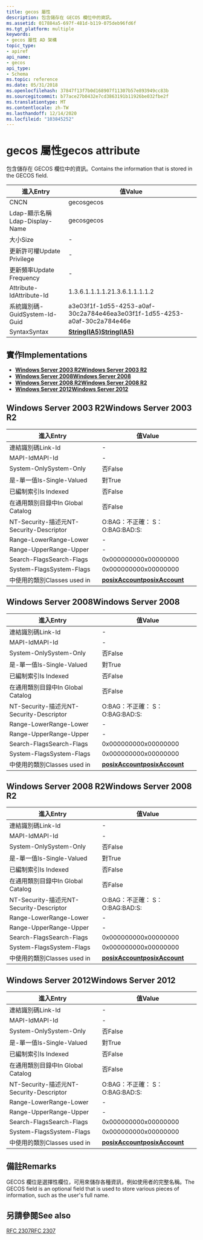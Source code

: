 ```yaml
---
title: gecos 屬性
description: 包含儲存在 GECOS 欄位中的資訊。
ms.assetid: 017884a5-697f-481d-b119-075deb96fd6f
ms.tgt_platform: multiple
keywords:
- gecos 屬性 AD 架構
topic_type:
- apiref
api_name:
- gecos
api_type:
- Schema
ms.topic: reference
ms.date: 05/31/2018
ms.openlocfilehash: 37847f13f7b0d168907f11307b57e893949cc83b
ms.sourcegitcommit: b77ace27b0432e7cd3863191b11926be032fbe2f
ms.translationtype: MT
ms.contentlocale: zh-TW
ms.lasthandoff: 12/14/2020
ms.locfileid: "103845252"
---
```

# <a name="gecos-attribute"></a><span data-ttu-id="0c208-104">gecos 屬性</span><span class="sxs-lookup"><span data-stu-id="0c208-104">gecos attribute</span></span>

<span data-ttu-id="0c208-105">包含儲存在 GECOS 欄位中的資訊。</span><span class="sxs-lookup"><span data-stu-id="0c208-105">Contains the information that is stored in the GECOS field.</span></span>



| <span data-ttu-id="0c208-106">進入</span><span class="sxs-lookup"><span data-stu-id="0c208-106">Entry</span></span> | <span data-ttu-id="0c208-107">值</span><span class="sxs-lookup"><span data-stu-id="0c208-107">Value</span></span> |
|-------------------|--------------------------------------|
| <span data-ttu-id="0c208-108">CN</span><span class="sxs-lookup"><span data-stu-id="0c208-108">CN</span></span>                | <span data-ttu-id="0c208-109">gecos</span><span class="sxs-lookup"><span data-stu-id="0c208-109">gecos</span></span>                                |
| <span data-ttu-id="0c208-110">Ldap-顯示名稱</span><span class="sxs-lookup"><span data-stu-id="0c208-110">Ldap-Display-Name</span></span> | <span data-ttu-id="0c208-111">gecos</span><span class="sxs-lookup"><span data-stu-id="0c208-111">gecos</span></span>                                |
| <span data-ttu-id="0c208-112">大小</span><span class="sxs-lookup"><span data-stu-id="0c208-112">Size</span></span>              | \-                                   |
| <span data-ttu-id="0c208-113">更新許可權</span><span class="sxs-lookup"><span data-stu-id="0c208-113">Update Privilege</span></span>  | \-                                   |
| <span data-ttu-id="0c208-114">更新頻率</span><span class="sxs-lookup"><span data-stu-id="0c208-114">Update Frequency</span></span>  | \-                                   |
| <span data-ttu-id="0c208-115">Attribute-Id</span><span class="sxs-lookup"><span data-stu-id="0c208-115">Attribute-Id</span></span>      | <span data-ttu-id="0c208-116">1.3.6.1.1.1.1.2</span><span class="sxs-lookup"><span data-stu-id="0c208-116">1.3.6.1.1.1.1.2</span></span>                      |
| <span data-ttu-id="0c208-117">系統識別碼-Guid</span><span class="sxs-lookup"><span data-stu-id="0c208-117">System-Id-Guid</span></span>    | <span data-ttu-id="0c208-118">a3e03f1f-1d55-4253-a0af-30c2a784e46e</span><span class="sxs-lookup"><span data-stu-id="0c208-118">a3e03f1f-1d55-4253-a0af-30c2a784e46e</span></span> |
| <span data-ttu-id="0c208-119">Syntax</span><span class="sxs-lookup"><span data-stu-id="0c208-119">Syntax</span></span>            | [<span data-ttu-id="0c208-120">**String(IA5)**</span><span class="sxs-lookup"><span data-stu-id="0c208-120">**String(IA5)**</span></span>](s-string-ia5.md)  |



## <a name="implementations"></a><span data-ttu-id="0c208-121">實作</span><span class="sxs-lookup"><span data-stu-id="0c208-121">Implementations</span></span>

-   [<span data-ttu-id="0c208-122">**Windows Server 2003 R2**</span><span class="sxs-lookup"><span data-stu-id="0c208-122">**Windows Server 2003 R2**</span></span>](#windows-server-2003-r2)
-   [<span data-ttu-id="0c208-123">**Windows Server 2008**</span><span class="sxs-lookup"><span data-stu-id="0c208-123">**Windows Server 2008**</span></span>](#windows-server-2008)
-   [<span data-ttu-id="0c208-124">**Windows Server 2008 R2**</span><span class="sxs-lookup"><span data-stu-id="0c208-124">**Windows Server 2008 R2**</span></span>](#windows-server-2008-r2)
-   [<span data-ttu-id="0c208-125">**Windows Server 2012**</span><span class="sxs-lookup"><span data-stu-id="0c208-125">**Windows Server 2012**</span></span>](#windows-server-2012)

## <a name="windows-server-2003-r2"></a><span data-ttu-id="0c208-126">Windows Server 2003 R2</span><span class="sxs-lookup"><span data-stu-id="0c208-126">Windows Server 2003 R2</span></span>



| <span data-ttu-id="0c208-127">進入</span><span class="sxs-lookup"><span data-stu-id="0c208-127">Entry</span></span> | <span data-ttu-id="0c208-128">值</span><span class="sxs-lookup"><span data-stu-id="0c208-128">Value</span></span> |
|------------------------|---------------------------------------------------|
| <span data-ttu-id="0c208-129">連結識別碼</span><span class="sxs-lookup"><span data-stu-id="0c208-129">Link-Id</span></span>                | \-                                                |
| <span data-ttu-id="0c208-130">MAPI-Id</span><span class="sxs-lookup"><span data-stu-id="0c208-130">MAPI-Id</span></span>                | \-                                                |
| <span data-ttu-id="0c208-131">System-Only</span><span class="sxs-lookup"><span data-stu-id="0c208-131">System-Only</span></span>            | <span data-ttu-id="0c208-132">否</span><span class="sxs-lookup"><span data-stu-id="0c208-132">False</span></span>                                             |
| <span data-ttu-id="0c208-133">是-單一值</span><span class="sxs-lookup"><span data-stu-id="0c208-133">Is-Single-Valued</span></span>       | <span data-ttu-id="0c208-134">對</span><span class="sxs-lookup"><span data-stu-id="0c208-134">True</span></span>                                              |
| <span data-ttu-id="0c208-135">已編制索引</span><span class="sxs-lookup"><span data-stu-id="0c208-135">Is Indexed</span></span>             | <span data-ttu-id="0c208-136">否</span><span class="sxs-lookup"><span data-stu-id="0c208-136">False</span></span>                                             |
| <span data-ttu-id="0c208-137">在通用類別目錄中</span><span class="sxs-lookup"><span data-stu-id="0c208-137">In Global Catalog</span></span>      | <span data-ttu-id="0c208-138">否</span><span class="sxs-lookup"><span data-stu-id="0c208-138">False</span></span>                                             |
| <span data-ttu-id="0c208-139">NT-Security-描述元</span><span class="sxs-lookup"><span data-stu-id="0c208-139">NT-Security-Descriptor</span></span> | <span data-ttu-id="0c208-140">O:BAG：不正確： S：</span><span class="sxs-lookup"><span data-stu-id="0c208-140">O:BAG:BAD:S:</span></span>                                      |
| <span data-ttu-id="0c208-141">Range-Lower</span><span class="sxs-lookup"><span data-stu-id="0c208-141">Range-Lower</span></span>            | \-                                                |
| <span data-ttu-id="0c208-142">Range-Upper</span><span class="sxs-lookup"><span data-stu-id="0c208-142">Range-Upper</span></span>            | \-                                                |
| <span data-ttu-id="0c208-143">Search-Flags</span><span class="sxs-lookup"><span data-stu-id="0c208-143">Search-Flags</span></span>           | <span data-ttu-id="0c208-144">0x00000000</span><span class="sxs-lookup"><span data-stu-id="0c208-144">0x00000000</span></span>                                        |
| <span data-ttu-id="0c208-145">System-Flags</span><span class="sxs-lookup"><span data-stu-id="0c208-145">System-Flags</span></span>           | <span data-ttu-id="0c208-146">0x00000000</span><span class="sxs-lookup"><span data-stu-id="0c208-146">0x00000000</span></span>                                        |
| <span data-ttu-id="0c208-147">中使用的類別</span><span class="sxs-lookup"><span data-stu-id="0c208-147">Classes used in</span></span>        | [<span data-ttu-id="0c208-148">**posixAccount**</span><span class="sxs-lookup"><span data-stu-id="0c208-148">**posixAccount**</span></span>](c-posixaccount.md)<br/> |



## <a name="windows-server-2008"></a><span data-ttu-id="0c208-149">Windows Server 2008</span><span class="sxs-lookup"><span data-stu-id="0c208-149">Windows Server 2008</span></span>



| <span data-ttu-id="0c208-150">進入</span><span class="sxs-lookup"><span data-stu-id="0c208-150">Entry</span></span> | <span data-ttu-id="0c208-151">值</span><span class="sxs-lookup"><span data-stu-id="0c208-151">Value</span></span> |
|------------------------|---------------------------------------------------|
| <span data-ttu-id="0c208-152">連結識別碼</span><span class="sxs-lookup"><span data-stu-id="0c208-152">Link-Id</span></span>                | \-                                                |
| <span data-ttu-id="0c208-153">MAPI-Id</span><span class="sxs-lookup"><span data-stu-id="0c208-153">MAPI-Id</span></span>                | \-                                                |
| <span data-ttu-id="0c208-154">System-Only</span><span class="sxs-lookup"><span data-stu-id="0c208-154">System-Only</span></span>            | <span data-ttu-id="0c208-155">否</span><span class="sxs-lookup"><span data-stu-id="0c208-155">False</span></span>                                             |
| <span data-ttu-id="0c208-156">是-單一值</span><span class="sxs-lookup"><span data-stu-id="0c208-156">Is-Single-Valued</span></span>       | <span data-ttu-id="0c208-157">對</span><span class="sxs-lookup"><span data-stu-id="0c208-157">True</span></span>                                              |
| <span data-ttu-id="0c208-158">已編制索引</span><span class="sxs-lookup"><span data-stu-id="0c208-158">Is Indexed</span></span>             | <span data-ttu-id="0c208-159">否</span><span class="sxs-lookup"><span data-stu-id="0c208-159">False</span></span>                                             |
| <span data-ttu-id="0c208-160">在通用類別目錄中</span><span class="sxs-lookup"><span data-stu-id="0c208-160">In Global Catalog</span></span>      | <span data-ttu-id="0c208-161">否</span><span class="sxs-lookup"><span data-stu-id="0c208-161">False</span></span>                                             |
| <span data-ttu-id="0c208-162">NT-Security-描述元</span><span class="sxs-lookup"><span data-stu-id="0c208-162">NT-Security-Descriptor</span></span> | <span data-ttu-id="0c208-163">O:BAG：不正確： S：</span><span class="sxs-lookup"><span data-stu-id="0c208-163">O:BAG:BAD:S:</span></span>                                      |
| <span data-ttu-id="0c208-164">Range-Lower</span><span class="sxs-lookup"><span data-stu-id="0c208-164">Range-Lower</span></span>            | \-                                                |
| <span data-ttu-id="0c208-165">Range-Upper</span><span class="sxs-lookup"><span data-stu-id="0c208-165">Range-Upper</span></span>            | \-                                                |
| <span data-ttu-id="0c208-166">Search-Flags</span><span class="sxs-lookup"><span data-stu-id="0c208-166">Search-Flags</span></span>           | <span data-ttu-id="0c208-167">0x00000000</span><span class="sxs-lookup"><span data-stu-id="0c208-167">0x00000000</span></span>                                        |
| <span data-ttu-id="0c208-168">System-Flags</span><span class="sxs-lookup"><span data-stu-id="0c208-168">System-Flags</span></span>           | <span data-ttu-id="0c208-169">0x00000000</span><span class="sxs-lookup"><span data-stu-id="0c208-169">0x00000000</span></span>                                        |
| <span data-ttu-id="0c208-170">中使用的類別</span><span class="sxs-lookup"><span data-stu-id="0c208-170">Classes used in</span></span>        | [<span data-ttu-id="0c208-171">**posixAccount**</span><span class="sxs-lookup"><span data-stu-id="0c208-171">**posixAccount**</span></span>](c-posixaccount.md)<br/> |



## <a name="windows-server-2008-r2"></a><span data-ttu-id="0c208-172">Windows Server 2008 R2</span><span class="sxs-lookup"><span data-stu-id="0c208-172">Windows Server 2008 R2</span></span>



| <span data-ttu-id="0c208-173">進入</span><span class="sxs-lookup"><span data-stu-id="0c208-173">Entry</span></span> | <span data-ttu-id="0c208-174">值</span><span class="sxs-lookup"><span data-stu-id="0c208-174">Value</span></span> |
|------------------------|---------------------------------------------------|
| <span data-ttu-id="0c208-175">連結識別碼</span><span class="sxs-lookup"><span data-stu-id="0c208-175">Link-Id</span></span>                | \-                                                |
| <span data-ttu-id="0c208-176">MAPI-Id</span><span class="sxs-lookup"><span data-stu-id="0c208-176">MAPI-Id</span></span>                | \-                                                |
| <span data-ttu-id="0c208-177">System-Only</span><span class="sxs-lookup"><span data-stu-id="0c208-177">System-Only</span></span>            | <span data-ttu-id="0c208-178">否</span><span class="sxs-lookup"><span data-stu-id="0c208-178">False</span></span>                                             |
| <span data-ttu-id="0c208-179">是-單一值</span><span class="sxs-lookup"><span data-stu-id="0c208-179">Is-Single-Valued</span></span>       | <span data-ttu-id="0c208-180">對</span><span class="sxs-lookup"><span data-stu-id="0c208-180">True</span></span>                                              |
| <span data-ttu-id="0c208-181">已編制索引</span><span class="sxs-lookup"><span data-stu-id="0c208-181">Is Indexed</span></span>             | <span data-ttu-id="0c208-182">否</span><span class="sxs-lookup"><span data-stu-id="0c208-182">False</span></span>                                             |
| <span data-ttu-id="0c208-183">在通用類別目錄中</span><span class="sxs-lookup"><span data-stu-id="0c208-183">In Global Catalog</span></span>      | <span data-ttu-id="0c208-184">否</span><span class="sxs-lookup"><span data-stu-id="0c208-184">False</span></span>                                             |
| <span data-ttu-id="0c208-185">NT-Security-描述元</span><span class="sxs-lookup"><span data-stu-id="0c208-185">NT-Security-Descriptor</span></span> | <span data-ttu-id="0c208-186">O:BAG：不正確： S：</span><span class="sxs-lookup"><span data-stu-id="0c208-186">O:BAG:BAD:S:</span></span>                                      |
| <span data-ttu-id="0c208-187">Range-Lower</span><span class="sxs-lookup"><span data-stu-id="0c208-187">Range-Lower</span></span>            | \-                                                |
| <span data-ttu-id="0c208-188">Range-Upper</span><span class="sxs-lookup"><span data-stu-id="0c208-188">Range-Upper</span></span>            | \-                                                |
| <span data-ttu-id="0c208-189">Search-Flags</span><span class="sxs-lookup"><span data-stu-id="0c208-189">Search-Flags</span></span>           | <span data-ttu-id="0c208-190">0x00000000</span><span class="sxs-lookup"><span data-stu-id="0c208-190">0x00000000</span></span>                                        |
| <span data-ttu-id="0c208-191">System-Flags</span><span class="sxs-lookup"><span data-stu-id="0c208-191">System-Flags</span></span>           | <span data-ttu-id="0c208-192">0x00000000</span><span class="sxs-lookup"><span data-stu-id="0c208-192">0x00000000</span></span>                                        |
| <span data-ttu-id="0c208-193">中使用的類別</span><span class="sxs-lookup"><span data-stu-id="0c208-193">Classes used in</span></span>        | [<span data-ttu-id="0c208-194">**posixAccount**</span><span class="sxs-lookup"><span data-stu-id="0c208-194">**posixAccount**</span></span>](c-posixaccount.md)<br/> |



## <a name="windows-server-2012"></a><span data-ttu-id="0c208-195">Windows Server 2012</span><span class="sxs-lookup"><span data-stu-id="0c208-195">Windows Server 2012</span></span>



| <span data-ttu-id="0c208-196">進入</span><span class="sxs-lookup"><span data-stu-id="0c208-196">Entry</span></span> | <span data-ttu-id="0c208-197">值</span><span class="sxs-lookup"><span data-stu-id="0c208-197">Value</span></span> |
|------------------------|---------------------------------------------------|
| <span data-ttu-id="0c208-198">連結識別碼</span><span class="sxs-lookup"><span data-stu-id="0c208-198">Link-Id</span></span>                | \-                                                |
| <span data-ttu-id="0c208-199">MAPI-Id</span><span class="sxs-lookup"><span data-stu-id="0c208-199">MAPI-Id</span></span>                | \-                                                |
| <span data-ttu-id="0c208-200">System-Only</span><span class="sxs-lookup"><span data-stu-id="0c208-200">System-Only</span></span>            | <span data-ttu-id="0c208-201">否</span><span class="sxs-lookup"><span data-stu-id="0c208-201">False</span></span>                                             |
| <span data-ttu-id="0c208-202">是-單一值</span><span class="sxs-lookup"><span data-stu-id="0c208-202">Is-Single-Valued</span></span>       | <span data-ttu-id="0c208-203">對</span><span class="sxs-lookup"><span data-stu-id="0c208-203">True</span></span>                                              |
| <span data-ttu-id="0c208-204">已編制索引</span><span class="sxs-lookup"><span data-stu-id="0c208-204">Is Indexed</span></span>             | <span data-ttu-id="0c208-205">否</span><span class="sxs-lookup"><span data-stu-id="0c208-205">False</span></span>                                             |
| <span data-ttu-id="0c208-206">在通用類別目錄中</span><span class="sxs-lookup"><span data-stu-id="0c208-206">In Global Catalog</span></span>      | <span data-ttu-id="0c208-207">否</span><span class="sxs-lookup"><span data-stu-id="0c208-207">False</span></span>                                             |
| <span data-ttu-id="0c208-208">NT-Security-描述元</span><span class="sxs-lookup"><span data-stu-id="0c208-208">NT-Security-Descriptor</span></span> | <span data-ttu-id="0c208-209">O:BAG：不正確： S：</span><span class="sxs-lookup"><span data-stu-id="0c208-209">O:BAG:BAD:S:</span></span>                                      |
| <span data-ttu-id="0c208-210">Range-Lower</span><span class="sxs-lookup"><span data-stu-id="0c208-210">Range-Lower</span></span>            | \-                                                |
| <span data-ttu-id="0c208-211">Range-Upper</span><span class="sxs-lookup"><span data-stu-id="0c208-211">Range-Upper</span></span>            | \-                                                |
| <span data-ttu-id="0c208-212">Search-Flags</span><span class="sxs-lookup"><span data-stu-id="0c208-212">Search-Flags</span></span>           | <span data-ttu-id="0c208-213">0x00000000</span><span class="sxs-lookup"><span data-stu-id="0c208-213">0x00000000</span></span>                                        |
| <span data-ttu-id="0c208-214">System-Flags</span><span class="sxs-lookup"><span data-stu-id="0c208-214">System-Flags</span></span>           | <span data-ttu-id="0c208-215">0x00000000</span><span class="sxs-lookup"><span data-stu-id="0c208-215">0x00000000</span></span>                                        |
| <span data-ttu-id="0c208-216">中使用的類別</span><span class="sxs-lookup"><span data-stu-id="0c208-216">Classes used in</span></span>        | [<span data-ttu-id="0c208-217">**posixAccount**</span><span class="sxs-lookup"><span data-stu-id="0c208-217">**posixAccount**</span></span>](c-posixaccount.md)<br/> |



## <a name="remarks"></a><span data-ttu-id="0c208-218">備註</span><span class="sxs-lookup"><span data-stu-id="0c208-218">Remarks</span></span>

<span data-ttu-id="0c208-219">GECOS 欄位是選擇性欄位，可用來儲存各種資訊，例如使用者的完整名稱。</span><span class="sxs-lookup"><span data-stu-id="0c208-219">The GECOS field is an optional field that is used to store various pieces of information, such as the user's full name.</span></span>

## <a name="see-also"></a><span data-ttu-id="0c208-220">另請參閱</span><span class="sxs-lookup"><span data-stu-id="0c208-220">See also</span></span>

<dl> <dt>

[<span data-ttu-id="0c208-221">RFC 2307</span><span class="sxs-lookup"><span data-stu-id="0c208-221">RFC 2307</span></span>](https://www.ietf.org/rfc/rfc2307.txt)
</dt> </dl>

 

 





